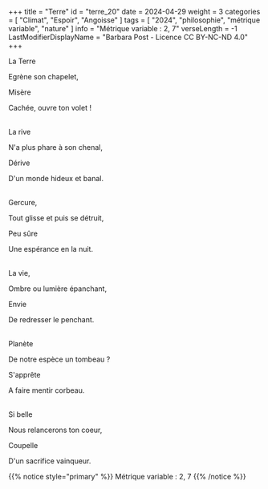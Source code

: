 +++
title = "Terre"
id = "terre_20"
date = 2024-04-29
weight = 3
categories = [ "Climat", "Espoir", "Angoisse" ]
tags = [ "2024", "philosophie", "métrique variable", "nature" ]
info = "Métrique variable : 2, 7"
verseLength = -1
LastModifierDisplayName = "Barbara Post - Licence CC BY-NC-ND 4.0"
+++

La Terre

Egrène son chapelet,

Misère

Cachée, ouvre ton volet !

 \
La rive

N'a plus phare à son chenal,

Dérive

D'un monde hideux et banal.

 \
Gercure,

Tout glisse et puis se détruit,

Peu sûre

Une espérance en la nuit.

 \
La vie,

Ombre ou lumière épanchant,

Envie

De redresser le penchant.

 \
Planète

De notre espèce un tombeau ?

S'apprête

A faire mentir corbeau.

 \
Si belle

Nous relancerons ton coeur,

Coupelle

D'un sacrifice vainqueur.

{{% notice style="primary" %}}
Métrique variable : 2, 7
{{% /notice %}}
